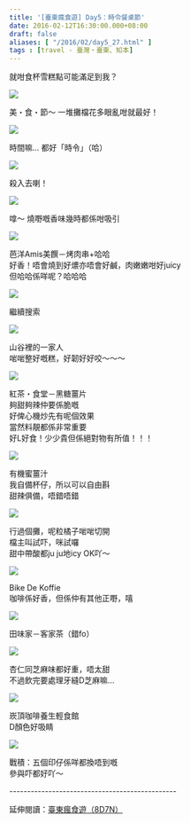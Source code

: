 ```yaml
---
title: '[臺東瘋食遊] Day5：時令餐桌節'
date: 2016-02-12T16:30:00.000+08:00
draft: false
aliases: [ "/2016/02/day5_27.html" ]
tags : [travel - 臺灣・臺東、知本]
---
```


就咁食杯雪糕點可能滿足到我？  

[![](https://c2.staticflickr.com/6/5680/30864601241_92c8c3b603_z.jpg)](https://c2.staticflickr.com/6/5680/30864601241_92c8c3b603_z.jpg)

美・食・節～ 一堆攤檔花多眼亂咁就最好！  

[![](https://c2.staticflickr.com/6/5653/30864599901_1e579f56c8_z.jpg)](https://c2.staticflickr.com/6/5653/30864599901_1e579f56c8_z.jpg)

時間嘛... 都好「時令」（哈）  

[![](https://c2.staticflickr.com/6/5490/30864597681_d1870ba2cb_z.jpg)](https://c2.staticflickr.com/6/5490/30864597681_d1870ba2cb_z.jpg)

殺入去喇！  

[![](https://c2.staticflickr.com/6/5488/30864594011_4dc25537b8_z.jpg)](https://c2.staticflickr.com/6/5488/30864594011_4dc25537b8_z.jpg)

嗱～ 燒嘢嘅香味幾時都係咁吸引  

[![](https://c2.staticflickr.com/6/5642/30864592701_65fe13664b_z.jpg)](https://c2.staticflickr.com/6/5642/30864592701_65fe13664b_z.jpg)

芭洋Amis美饌－烤肉串+哈哈  
好香！唔會燒到好燶亦唔會好鹹，肉嫩嫩咁好juicy  
但哈哈係咩呢？哈哈哈  

[![](https://c2.staticflickr.com/6/5663/30864596421_34036ac3a8_z.jpg)](https://c2.staticflickr.com/6/5663/30864596421_34036ac3a8_z.jpg)

繼續搜索  

[![](https://c2.staticflickr.com/6/5634/30836325522_7cdfb9241a_z.jpg)](https://c2.staticflickr.com/6/5634/30836325522_7cdfb9241a_z.jpg)

山谷裡的一家人  
啱啱整好嘅糕，好韌好好咬～～～  

[![](https://c2.staticflickr.com/6/5619/30651001860_6e25b6d8bf_z.jpg)](https://c2.staticflickr.com/6/5619/30651001860_6e25b6d8bf_z.jpg)

紅茶・食堂－黑糖薑片  
夠甜夠辣仲要係脆嘅  
好俾心機炒先有呢個效果  
當然料靚都係非常重要  
好L好食！少少貴但係絕對物有所值！！！  

[![](https://c2.staticflickr.com/6/5782/30836314032_b327823434_z.jpg)](https://c2.staticflickr.com/6/5782/30836314032_b327823434_z.jpg)

有機蜜薑汁  
我自備杯仔，所以可以自由斟  
甜辣俱備，唔錯唔錯  

[![](https://c2.staticflickr.com/6/5330/30864575171_2e6b9ab242_z.jpg)](https://c2.staticflickr.com/6/5330/30864575171_2e6b9ab242_z.jpg)

行過個攤，呢粒橘子啱啱切開  
檔主叫試吓，咪試囉  
甜中帶酸都ju ju地icy OK吖～  

[![](https://c2.staticflickr.com/6/5725/30864590151_d78aee00d9_z.jpg)](https://c2.staticflickr.com/6/5725/30864590151_d78aee00d9_z.jpg)

Bike De Koffie  
咖啡係好香，但係仲有其他正嘢，嘻  

[![](https://c2.staticflickr.com/6/5716/30836307402_1898297bff_z.jpg)](https://c2.staticflickr.com/6/5716/30836307402_1898297bff_z.jpg)

田味家－客家茶（錯fo）  

[![](https://c2.staticflickr.com/6/5524/30651004470_5b35e3965f_z.jpg)](https://c2.staticflickr.com/6/5524/30651004470_5b35e3965f_z.jpg)

杏仁同芝麻味都好重，唔太甜  
不過飲完要處理牙縫D芝麻嘛...  

[![](https://c2.staticflickr.com/6/5660/30836323332_a0d3d3a69b_z.jpg)](https://c2.staticflickr.com/6/5660/30836323332_a0d3d3a69b_z.jpg)

崁頂咖啡養生輕食館  
D顏色好吸睛  

[![](https://c2.staticflickr.com/6/5636/30650999050_7e363c9424_z.jpg)](https://c2.staticflickr.com/6/5636/30650999050_7e363c9424_z.jpg)

戰積：五個印仔係咩都換唔到嘅  
參與吓都好吖～  
  
\-----------------------------------------------  
  
延伸閱讀：[臺東瘋食遊（8D7N）](http://www.hidie.net/2016/03/8d7n.html)